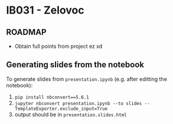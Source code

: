 # IB031 - Zelovoc

## ROADMAP

- Obtain full points from project ez xd

## Generating slides from the notebook

To generate slides from `presentation.ipynb` (e.g. after editting the notebook):

1. `pip install nbconvert==5.6.1`
2. `jupyter nbconvert presentation.ipynb --to slides --TemplateExporter.exclude_input=True`
3. output should be in `presentation.slides.html`


